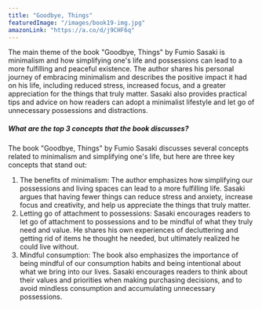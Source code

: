 ```yaml
---
title: "Goodbye, Things"
featuredImage: "/images/book19-img.jpg"
amazonLink: "https://a.co/d/j9CHF6q"
---
```


<!-- Main Theme Details -->

The main theme of the book "Goodbye, Things" by Fumio Sasaki is
minimalism and how simplifying one's life and possessions can lead
to a more fulfilling and peaceful existence. The author shares his
personal journey of embracing minimalism and describes the positive
impact it had on his life, including reduced stress, increased
focus, and a greater appreciation for the things that truly matter.
Sasaki also provides practical tips and advice on how readers can
adopt a minimalist lifestyle and let go of unnecessary possessions
and distractions.

##### What are the top 3 concepts that the book discusses?

The book "Goodbye, Things" by Fumio Sasaki discusses several
concepts related to minimalism and simplifying one's life, but here
are three key concepts that stand out:

1. The benefits of minimalism: The author emphasizes how simplifying
   our possessions and living spaces can lead to a more fulfilling
   life. Sasaki argues that having fewer things can reduce stress and
   anxiety, increase focus and creativity, and help us appreciate the
   things that truly matter.
1. Letting go of attachment to possessions: Sasaki encourages readers
   to let go of attachment to possessions and to be mindful of what
   they truly need and value. He shares his own experiences of
   decluttering and getting rid of items he thought he needed, but
   ultimately realized he could live without.
1. Mindful consumption: The book also emphasizes the importance of
   being mindful of our consumption habits and being intentional
   about what we bring into our lives. Sasaki encourages readers to
   think about their values and priorities when making purchasing
   decisions, and to avoid mindless consumption and accumulating
   unnecessary possessions.
